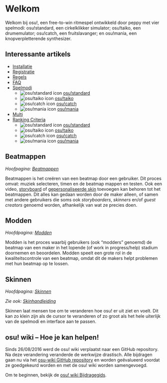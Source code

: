 # Welkom

Welkom bij osu!, een free-to-win ritmespel ontwikkeld door peppy met vier spelmodi: osu!standard, een cirkelklikker simulator; osu!taiko, een drumemulator; osu!catch, een fruitslavanger; en osu!mania, een knopverpletterende synthesizer.

## Interessante artikels

- [Installatie](/wiki/Installation)
- [Registratie](/wiki/Registration)
- [Regels](/wiki/Rules)
- [FAQ](/wiki/FAQ)
- [Spelmodi](/wiki/Game_Modes)
  - ![osu!standard icon](/wiki/shared/mode/osu.png) [osu!standard](/wiki/osu!standard)
  - ![osu!taiko icon](/wiki/shared/mode/taiko.png) [osu!taiko](/wiki/osu!taiko)
  - ![osu!catch icon](/wiki/shared/mode/catch.png) [osu!catch](/wiki/osu!catch)
  - ![osu!mania icon](/wiki/shared/mode/mania.png) [osu!mania](/wiki/osu!mania)
- [Multi](/wiki/Multi)
- [Ranking Criteria](/wiki/Ranking_Criteria)
  - ![osu!standard icon](/wiki/shared/mode/osu.png) [osu!standard](/wiki/Ranking_Criteria/osu!standard)
  - ![osu!taiko icon](/wiki/shared/mode/taiko.png) [osu!taiko](/wiki/Ranking_Criteria/osu!taiko)
  - ![osu!catch icon](/wiki/shared/mode/catch.png) [osu!catch](/wiki/Ranking_Criteria/osu!catch)
  - ![osu!mania icon](/wiki/shared/mode/mania.png) [osu!mania](/wiki/Ranking_Criteria/osu!mania)

## Beatmappen

*Hoofpagina: [Beatmappen](/wiki/Beatmapping)*

Beatmappen is het creëren van een beatmap door een gebruiker. Dit proces omvat: muziek selecteren, timen en de beatmap mappen en testen. Ook een video, [storyboard](https://github.com/ppy/osu-wiki/tree/master/wiki/Storyboarding) of [gepersonaliseerde skin](https://github.com/ppy/osu-wiki/tree/master/wiki/Skinning) toevoegen kan behoren tot het beatmappen. Dit alles kan gedaan worden door de maker alleen, of samen met andere gebruikers die soms ook *storyboarders*, *skinners* en/of *guest creators* genoemd worden, afhankelijk van wat ze precies doen.

## Modden

*Hoofdpagina: [Modden](/wiki/Modding)*

Modden is het proces waarbij gebruikers (ook “modders” genoemd) de beatmap van een maker in het lopende (of work in progress/help) stadium doornemen en beoordelen. Modden speelt een grote rol in de kwaliteitscontrole van een beatmap, omdat dit de makers helpt problemen met hun beatmap op te lossen.

## Skinnen

*Hoofdpagina: [Skinnen](/wiki/Skinning)*

*Zie ook: [Skinhandleiding](/wiki/Skinning_Tutorial)*

Skinnen laat mensen toe om te veranderen hoe osu! er uit ziet en voelt. Dit kan zo klein zijn als de cursor te veranderen of zo groot als het hele uiterlijk van de spelmodi en interface aan te passen.

## osu! wiki – Hoe je kan helpen!

Sinds 26/08/2016 werd de osu! wiki verplaatst naar een GitHub repository. Na deze verandering veranderde de werkwijze drastisch. Alle bijdragen gaan nu via het [osu-wiki GitHub repository](https://github.com/ppy/osu-wiki) en worden geëvalueerd voordat ze goedgekeurd worden en met de osu! wiki worden samengevoegd.

Om te beginnen, bekijk de [osu! wiki Bijdragegids](/wiki/owcg).
